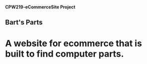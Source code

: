 #### CPW219-eCommerceSite Project
## Bart's Parts
# A website for ecommerce that is built to find computer parts.

